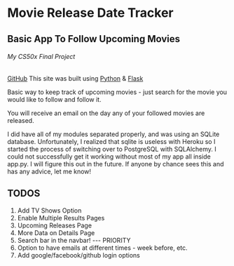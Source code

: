 # Movie Release Date Tracker
## Basic App To Follow Upcoming Movies
###### My CS50x Final Project
[GitHub](https://github.com/mikemaer1990/moviereleasetracker)
This site was built using [Python](https://www.python.org/) & [Flask](https://flask.palletsprojects.com/en/1.1.x/)

Basic way to keep track of upcoming movies - just search for the movie you would like to follow and follow it.

You will receive an email on the day any of your followed movies are released.

I did have all of my modules separated properly, and was using an SQLite database. Unfortunately, I realized that sqlite is useless with Heroku so I started the process of switching over to PostgreSQL with SQLAlchemy. I could not successfully get it working without most of my app all inside app.py. I will figure this out in the future. If anyone by chance sees this and has any advice, let me know!

## TODOS
1. Add TV Shows Option
2. Enable Multiple Results Pages
3. Upcoming Releases Page
4. More Data on Details Page
5. Search bar in the navbar! --- PRIORITY
6. Option to have emails at different times - week before, etc.
7. Add google/facebook/github login options
